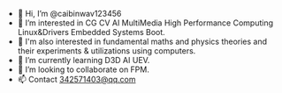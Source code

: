 - 👋 Hi, I’m @caibinwav123456
- 👀 I’m interested in CG CV AI MultiMedia High Performance Computing Linux&Drivers Embedded Systems Boot.
- 👀 I'm also interested in fundamental maths and physics theories and their experiments & utilizations using computers.
- 🌱 I’m currently learning D3D AI UEV.
- 💞️ I’m looking to collaborate on FPM.
- 📫 Contact 342571403@qq.com

<!---
caibinwav123456/caibinwav123456 is a ✨ special ✨ repository because its `README.md` (this file) appears on your GitHub profile.
You can click the Preview link to take a look at your changes.
--->
